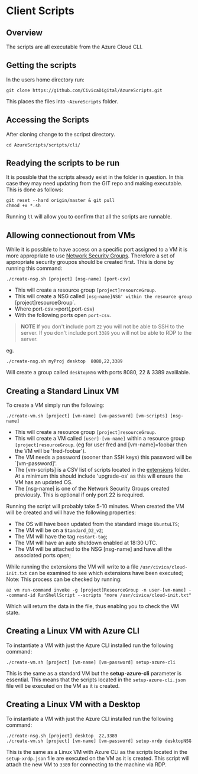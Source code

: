 # Client Scripts
## Overview
The scripts are all executable from the Azure Cloud CLI.
## Getting the scripts
In the users home directory run:
```
git clone https://github.com/CivicaDigital/AzureScripts.git
```
This places the files into `~AzureScripts` folder.
## Accessing the Scripts
After cloning change to the scripst directory.
```
cd AzureScripts/scripts/cli/
```
## Readying the scripts to be run
It is possible that the scripts already exist in the folder in question.
In this case they may need updating from the GIT repo and making executable.
This is done as follows:
```
git reset --hard origin/master & git pull
chmod +x *.sh
```
Running `ll` will allow you to confirm that all the scripts are runnable.

## Allowing connectionout from VMs
While it is possible to have access on a specific port assigned to a VM it is more appropriate to use [Network Security Groups](https://docs.microsoft.com/en-us/azure/virtual-network/virtual-networks-create-nsg-arm-cli).
Therefore a set of appropriate security groupos should be created first.
This is done by running this command:
```
./create-nsg.sh [project] [nsg-name] [port-csv]
```

* This will create a resource group `[project]resourceGroup`.
* This will create a NSG called `[nsg-name]NSG' within the resource group `[project]resourceGroup`.
* Where port-csv:=port(,port-csv)
* With the following ports open `port-csv`.

> **NOTE** 
> If you don't include port `22` you will not be able to SSH to the server.
> If you don't include port `3389` you will not be able to RDP to the server.

eg.
```
./create-nsg.sh myProj desktop  8080,22,3389
```
Will create a group called `desktopNSG` with ports 8080, 22 & 3389 avalilable.

## Creating a Standard Linux VM
To create a VM simply run the following:
```
./create-vm.sh [project] [vm-name] [vm-password] [vm-scripts] [nsg-name]
```

* This will create a resource group `[project]resourceGroup`.
* This will create a VM called `[user]-[vm-name]` within a resource group `[project]resourceGroup`. (eg for user fred and [vm-name]=foobar then the VM will be 'fred-foobar').
* The VM needs a password (sooner than SSH keys) this password will be `[vm-password]'.
* The [vm-scripts] is a CSV list of scripts located in the [extensions](../extensions) folder. At a minimum this should include 'upgrade-os' as this will ensure the VM has an updated OS.
* The [nsg-name] is one of the Network Security Groups created previously. This is optional if only port 22 is required.

Running the script will probably take 5-10 minutes.
When created the VM will be created and will have the following properties:
* The OS will have been updated from the standard image `UbuntuLTS`;
* The VM will be on a `Standard_D2_v2`;
* The VM will have the tag `restart-tag`;
* The VM will have an auto shutdown enabled at 18:30 UTC.
* The VM will be attached to the NSG [nsg-name] and have all the associated ports open;

While running the extensions the VM will write to a file `/usr/civica/cloud-init.txt` can be examined to see which extensions have been executed; 
Note: This process can be checked by running:
```
az vm run-command invoke -g [project]ResourceGroup -n user-[vm-name] --command-id RunShellScript --scripts "more /usr/civica/cloud-init.txt"
```
Which will return the data in the file, thus enablng you to check the VM state.

## Creating a Linux VM with Azure CLI
To instantiate a VM with just the Azure CLI installed run the following command:
```
./create-vm.sh [project] [vm-name] [vm-password] setup-azure-cli
```

This is the same as a standard VM but the **setup-azure-cli** parameter is essential.
This means that the scripts located in the `setup-azure-cli.json` file will be executed on the VM as it is created.

## Creating a Linux VM with a Desktop
To instantiate a VM with just the Azure CLI installed run the following command:
```
./create-nsg.sh [project] desktop  22,3389
./create-vm.sh [project] [vm-name] [vm-password] setup-xrdp desktopNSG
```

This is the same as a Linux VM with Azure CLi as the scripts located in the `setup-xrdp.json` file are executed on the VM as it is created.
This script will attach the new VM to `3389` for connecting to the machine via RDP.






